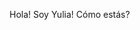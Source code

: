 Hola! Soy Yulia! Cómo estás?


<!--stackedit_data:
eyJoaXN0b3J5IjpbLTEwNjIzMTc3NjQsNzMwOTk4MTE2XX0=
-->